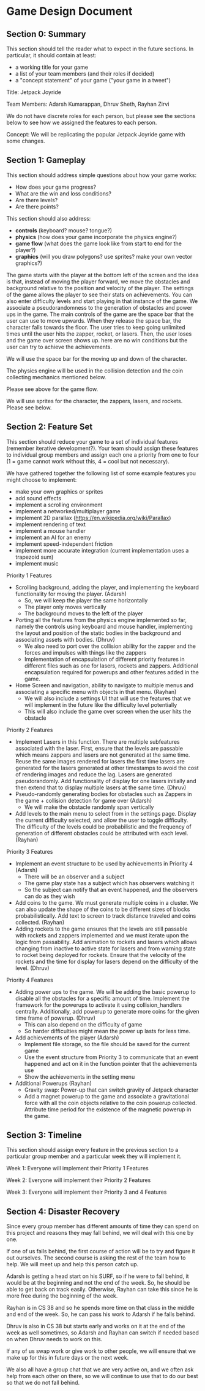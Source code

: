 # Game Design Document

## Section 0: Summary
This section should tell the reader what to expect in the future sections.  In particular, it should contain at least:
- a working title for your game
- a list of your team members (and their roles if decided)
- a "concept statement" of your game ("your game in a tweet")

Title: Jetpack Joyride

Team Members: Adarsh Kumarappan, Dhruv Sheth, Rayhan Zirvi

We do not have discrete roles for each person, but please see the sections below to see how we assigned the features to each person.

Concept: We will be replicating the popular Jetpack Joyride game with some changes.

## Section 1: Gameplay
This section should address simple questions about how your game works:
- How does your game progress?
- What are the win and loss conditions?
- Are there levels?
- Are there points?

This section should also address:
- **controls** (keyboard? mouse? tongue?)
- **physics** (how does your game incorporate the physics engine?)
- **game flow** (what does the game look like from start to end for the player?)
- **graphics** (will you draw polygons? use sprites? make your own vector graphics?)

The game starts with the player at the bottom left of the screen and the idea is that, instead of moving the player forward, we move the obstacles and background relative to the position and velocity of the player. The settings of the game allows the player to see their stats on achievements. You can also enter difficulty levels and start playing in that instance of the game. We associate a pseudorandomness to the generation of obstacles and power ups in the game. The main controls of the game are the space bar that the user can use to move upwards. When they release the space bar, the character falls towards the floor. The user tries to keep going unlimited times until the user hits the zapper, rocket, or lasers. Then, the user loses and the game over screen shows up. here are no win conditions but the user can try to achieve the achievements.

We will use the space bar for the moving up and down of the character.

The physics engine will be used in the collision detection and the coin collecting mechanics mentioned below.

Please see above for the game flow.

We will use sprites for the character, the zappers, lasers, and rockets. Please see below.


## Section 2: Feature Set
This section should reduce your game to a set of individual features (remember iterative development?).  Your team should
assign these features to individual group members and assign each one a priority from one to four (1 = game cannot work without this, 4 = cool but not necessary).

We have gathered together the following list of some example features you might choose to implement:
- make your own graphics or sprites
- add sound effects
- implement a scrolling environment
- implement a networked/multiplayer game
- implement 2D parallax (https://en.wikipedia.org/wiki/Parallax)
- implement rendering of text
- implement a mouse handler
- implement an AI for an enemy
- implement speed-independent friction
- implement more accurate integration (current implementation uses a trapezoid sum)
- implement music

Priority 1 Features

- Scrolling background, adding the player, and implementing the keyboard functionality for moving the player. (Adarsh)
    - So, we will keep the player the same horizontally
    - The player only moves vertically
    - The background moves to the left of the player
- Porting all the features from the physics engine implemented so far, namely the controls using keyboard and mouse handler, implementing the layout and position of the static bodies in the background and associating assets with bodies. (Dhruv)
    - We also need to port over the collision ability for the zapper and the forces and impulses with things like the zappers
    - Implementation of encapsulation of different priority features in different files such as one for lasers, rockets and zappers. Additional encapsulation required for powerups and other features added in the game.
- Home Screen and navigation, ability to navigate to multiple menus and associating a specific menu with objects in that menu. (Rayhan)
    - We will also include a settings UI that will use the features that we will implement in the future like the difficulty level potentially
    - This will also include the game over screen when the user hits the obstacle


Priority 2 Features

- Implement Lasers in this function. There are multiple subfeatures associated with the laser. First, ensure that the levels are passable which means zappers and lasers are not generated at the same time. Reuse the same images rendered for lasers the first time lasers are generated for the lasers generated at other timestamps to avoid the cost of rendering images and reduce the lag. Lasers are generated pseudorandomly. Add functionality of display for one lasers initially and then extend that to display multiple lasers at the same time. (Dhruv)
- Pseudo-randomly generating bodies for obstacles such as Zappers in the game + collision detection for game over (Adarsh)
    - We will make the obstacle randomly span vertically
- Add levels to the main menu to select from in the settings page. Display the current difficulty selected, and allow the user to toggle difficulty. The difficulty of the levels could be probabilistic and the frequency of generation of different obstacles could be attributed with each level. (Rayhan)

Priority 3 Features

- Implement an event structure to be used by achievements in Priority 4 (Adarsh)
    - There will be an observer and a subject
    - The game play state has a subject which has observers watching it
    - So the subject can notify that an event happened, and the observers can do as they wish
- Add coins to the game. We must generate multiple coins in a cluster. We can also update the shape of the coins to be different sizes of blocks probabilistically. Add text to screen to track distance traveled and coins collected. (Rayhan)
- Adding rockets to the game ensures that the levels are still passable with rockets and zappers implemented and we must iterate upon the logic from passability. Add animation to rockets and lasers which allows changing from inactive to active state for lasers and from warning state to rocket being deployed for rockets. Ensure that the velocity of the rockets and the time for display for lasers depend on the difficulty of the level. (Dhruv)

Priority 4 Features
- Adding power ups to the game. We will be adding the basic powerup to disable all the obstacles for a specific amount of time. Implement the framework for the powerups to activate it using collision_handlers centrally. Additionally, add powerup to generate more coins for the given time frame of powerup. (Dhruv)
    - This can also depend on the difficulty of game
    - So harder difficulties might mean the power up lasts for less time.
- Add achievements of the player (Adarsh)
    - Implement file storage, so the file should be saved for the current game
    - Use the event structure from Priority 3 to communicate that an event happened and act on it in the function pointer that the achievements use
    - Show the achievements in the setting menu
- Additional Powerups (Rayhan)
    - Gravity swap: Power-up that can switch gravity of Jetpack character
    - Add a magnet powerup to the game and associate a gravitational force with all the coin objects relative to the coin powerup collected. Attribute time period for the existence of the magnetic powerup in the game.

## Section 3: Timeline
This section should assign every feature in the previous section to a particular group member and a particular week they will implement it.

Week 1: 
Everyone will implement their Priority 1 Features

Week 2: 
Everyone will implement their Priority 2 Features

Week 3: 
Everyone will implement their Priority 3 and 4 Features

## Section 4: Disaster Recovery
Since every group member has different amounts of time they can spend on this project and reasons they may fall behind, we will deal with this one by one.

If one of us falls behind, the first course of action will be to try and figure it out ourselves. The second course is asking the rest of the team how to help. We will meet up and help this person catch up.

Adarsh is getting a head start on his SURF, so if he were to fall behind, it would be at the beginning and not the end of the week. So, he should be able to get back on track easily. Otherwise, Rayhan can take this since he is more free during the beginning of the week.

Rayhan is in CS 38 and so he spends more time on that class in the middle and end of the week. So, he can pass his work to Adarsh if he falls behind.

Dhruv is also in CS 38 but starts early and works on it at the end of the week as well sometimes, so Adarsh and Rayhan can switch if needed based on when Dhruv needs to work on this.

If any of us swap work or give work to other people, we will ensure that we make up for this in future days or the next week.

We also all have a group chat that we are very active on, and we often ask help from each other on there, so we will continue to use that to do our best so that we do not fall behind.

